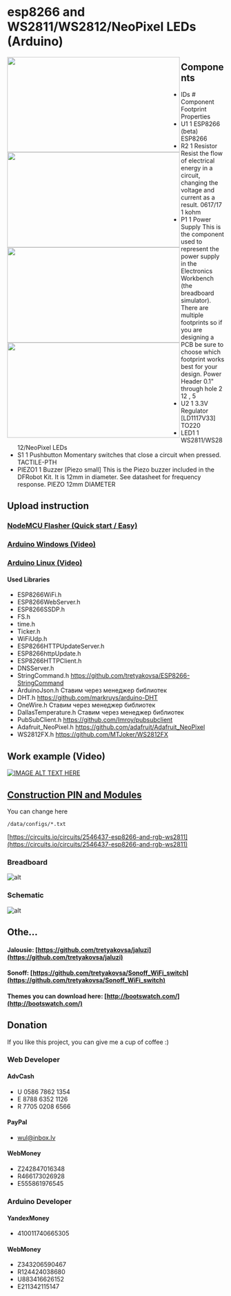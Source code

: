 # esp8266 and WS2811/WS2812/NeoPixel LEDs (Arduino)

<a href="https://raw.githubusercontent.com/renat2985/rgb/master/tutorial/screen1.png"><img src="https://raw.githubusercontent.com/renat2985/rgb/master/tutorial/screen1.png" align="left" height="220" width="400" ></a>
<a href="https://raw.githubusercontent.com/renat2985/rgb/master/tutorial/screen2.png"><img src="https://raw.githubusercontent.com/renat2985/rgb/master/tutorial/screen2.png" align="left" height="220" width="400" ></a>
<a href="https://raw.githubusercontent.com/renat2985/rgb/master/tutorial/screen3.png"><img src="https://raw.githubusercontent.com/renat2985/rgb/master/tutorial/screen3.png" align="left" height="220" width="400" ></a>
<a href="https://raw.githubusercontent.com/renat2985/rgb/master/tutorial/screen4.png"><img src="https://raw.githubusercontent.com/renat2985/rgb/master/tutorial/screen4.png" align="left" height="220" width="400" ></a>

## Components

- IDs 	# 	Component 	Footprint 	Properties
- U1 	1 	ESP8266 (beta) 	ESP8266
- R2 	1 	Resistor Resist the flow of electrical energy in a circuit, changing the voltage and current as a result. 	0617/17 	1 kohm
- P1 	1 	Power Supply This is the component used to represent the power supply in the Electronics Workbench (the breadboard simulator). There are multiple footprints so if you are designing a PCB be sure to choose which footprint works best for your design. 	Power Header 0.1" through hole 2 	12 , 5
- U2 	1 	3.3V Regulator [LD1117V33] 	TO220
- LED1 	1 	WS2811/WS2812/NeoPixel LEDs
- S1 	1 	Pushbutton Momentary switches that close a circuit when pressed. 	TACTILE-PTH
- PIEZO1 	1 	Buzzer [Piezo small] This is the Piezo buzzer included in the DFRobot Kit. It is 12mm in diameter. See datasheet for frequency response. 	PIEZO 12mm DIAMETER



## Upload instruction

### [NodeMCU Flasher (Quick start / Easy)](https://github.com/renat2985/rgb/tree/master/build)

### [Arduino Windows (Video)](https://www.youtube.com/watch?v=jMK9mySGHio)

### [Arduino Linux (Video)](https://www.youtube.com/watch?v=1TAHlRqZ46k)

#### Used Libraries
 - ESP8266WiFi.h
 - ESP8266WebServer.h
 - ESP8266SSDP.h
 - FS.h
 - time.h
 - Ticker.h
 - WiFiUdp.h
 - ESP8266HTTPUpdateServer.h
 - ESP8266httpUpdate.h
 - ESP8266HTTPClient.h
 - DNSServer.h
 - StringCommand.h           https://github.com/tretyakovsa/ESP8266-StringCommand
 - ArduinoJson.h             Ставим через менеджер библиотек
 - DHT.h                     https://github.com/markruys/arduino-DHT
 - OneWire.h                 Ставим через менеджер библиотек
 - DallasTemperature.h       Ставим через менеджер библиотек
 - PubSubClient.h            https://github.com/Imroy/pubsubclient
 - Adafruit_NeoPixel.h       https://github.com/adafruit/Adafruit_NeoPixel
 - WS2812FX.h                https://github.com/MTJoker/WS2812FX

## Work example (Video)

[![IMAGE ALT TEXT HERE](https://img.youtube.com/vi/NrIrLw1rOdk/0.jpg)](https://www.youtube.com/watch?v=NrIrLw1rOdk&list=PL6NJTNxbvy-IPTDQk8XjTV41oRrFafrRi)

## [Construction PIN and Modules](https://github.com/renat2985/rgb/blob/master/data/config.modules.json)


You can change here
```
/data/configs/*.txt
```

[https://circuits.io/circuits/2546437-esp8266-and-rgb-ws2811](https://circuits.io/circuits/2546437-esp8266-and-rgb-ws2811)

### Breadboard

![alt](https://raw.githubusercontent.com/renat2985/rgb/master/tutorial/breadboard.gif)

### Schematic

![alt](https://raw.githubusercontent.com/renat2985/rgb/master/tutorial/schematic.gif)

## Othe...

#### Jalousie: [https://github.com/tretyakovsa/jaluzi](https://github.com/tretyakovsa/jaluzi)

#### Sonoff: [https://github.com/tretyakovsa/Sonoff_WiFi_switch](https://github.com/tretyakovsa/Sonoff_WiFi_switch)


#### Themes you can download here: [http://bootswatch.com/](http://bootswatch.com/)


## Donation

If you like this project, you can give me a cup of coffee :)


### Web Developer
#### AdvCash

- U 0586 7862 1354
- E 8788 6352 1126
- R 7705 0208 6566

#### PayPal

- wul@inbox.lv

#### WebMoney

- Z242847016348
- R466173026928
- E555861976545

### Arduino Developer

#### YandexMoney

- 410011740665305

#### WebMoney

- Z343206590467
- R124424038680
- U883416626152
- E211342115147
